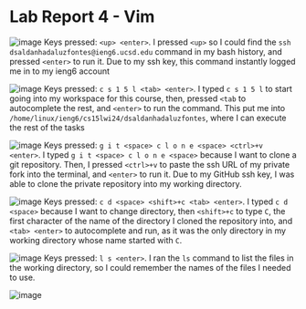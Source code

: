 # Lab Report 4 - Vim

![image](https://github.com/davidluzfontes/cse15l-lab-reports/assets/149021334/2fd1bdb8-38e5-4a6d-94bc-9d20521ba766)
Keys pressed: `<up> <enter>`.
I pressed `<up>` so I could find the `ssh dsaldanhadaluzfontes@ieng6.ucsd.edu` command in my bash history, and pressed `<enter>` to run it. Due to my ssh key, this command instantly logged me in to my ieng6 account


![image](https://github.com/davidluzfontes/cse15l-lab-reports/assets/149021334/d5f68f79-302c-4c8f-93ef-6a7e2319ed37)
Keys pressed: `c s 1 5 l <tab> <enter>`. I typed `c s 1 5 l` to start going into my workspace for this course, then, pressed `<tab` to autocomplete the rest, and `<enter>` to run the command. This put me into `/home/linux/ieng6/cs15lwi24/dsaldanhadaluzfontes`, where I can execute the rest of the tasks

![image](https://github.com/davidluzfontes/cse15l-lab-reports/assets/149021334/c0eb8dd7-7471-470e-809a-4b6fb3bc1095)
Keys pressed: `g i t <space> c l o n e <space> <ctrl>+v <enter>`. I typed  `g i t <space> c l o n e <space>` because I want to clone a git repository. Then, I pressed `<ctrl>+v` to paste the ssh URL of my private fork into the terminal, and `<enter>` to run it. Due to my GitHub ssh key, I was able to clone the private repository into my working directory.

![image](https://github.com/davidluzfontes/cse15l-lab-reports/assets/149021334/44383559-9496-46c6-8652-fbb0b43f196e)
Keys pressed: `c d <space> <shift>+c <tab> <enter>`. I typed `c d <space>` because I want to change directory, then `<shift>+c` to type `C`, the first character of the name of the directory I cloned the repository into, and `<tab> <enter>` to autocomplete and run, as it was the only directory in my working directory whose name started with `C`.

![image](https://github.com/davidluzfontes/cse15l-lab-reports/assets/149021334/c7cf0a4a-d2a1-4c13-85ba-93651dcc70c1)
Keys pressed: `l s <enter>`. I ran the `ls` command to list the files in the working directory, so I could remember the names of the files I needed to use.

![image](https://github.com/davidluzfontes/cse15l-lab-reports/assets/149021334/f83eec00-7618-41b1-a820-de93e2ed2d93)



